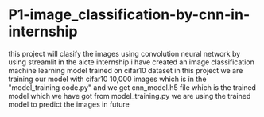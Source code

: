 # P1-image_classification-by-cnn-in-internship
this project will clasify the images using convolution neural network by using streamlit
in the aicte internship i have created an image classification machine learning model trained on cifar10 dataset 
in this project we are training our model with cifar10 10,000 images which is in the "model_training code.py"
and we get cnn_model.h5 file which is the trained model which we have got from model_training.py
we are using the trained model to predict the images in future
